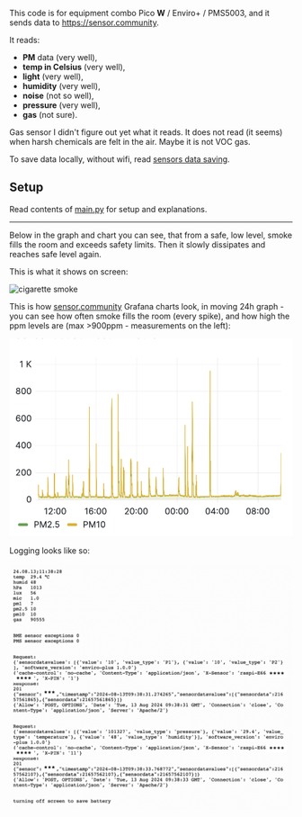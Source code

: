 This code is for equipment combo Pico **W** / Enviro+ / PMS5003, and it sends data 
to https://sensor.community.

It reads: 
- **PM** data (very well), 
- **temp in Celsius** (very well), 
- **light** (very well), 
- **humidity** (very well), 
- **noise** (not so well), 
- **pressure** (very well),
- **gas** (not sure).

Gas sensor I didn't figure out yet what it reads. It does not read (it seems) when harsh
chemicals are felt in the air. Maybe it is not VOC gas.

To save data locally, without wifi, read [sensors data saving](../savetofile/README.md).

Setup
-----
Read contents of [main.py](main.py) for setup and explanations.

----

Below in the graph and chart you can see, that from a safe, low level, smoke fills the room and exceeds safety limits. Then it slowly dissipates and reaches safe level again. 

This is what it shows on screen: 

![cigarette smoke](../../doc/cigarette%20smoke.jpeg) 

This is how [sensor.community](https://sensor.community) Grafana charts look, in moving 24h graph - you can see how often smoke fills the room (every spike), and how high the ppm levels are (max >900ppm - measurements on the left): 

![graphs](./doc/sensor.community%20grafana%20charts.png) 

Logging looks like so: 

![logging](./doc/logging.png) 



